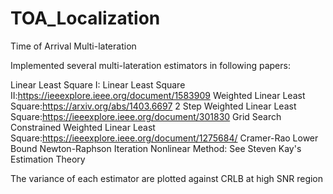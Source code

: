 # TOA_Localization

Time of Arrival Multi-lateration 

Implemented several multi-lateration estimators in following papers:

Linear Least Square I:
Linear Least Square II:https://ieeexplore.ieee.org/document/1583909
Weighted Linear Least Square:https://arxiv.org/abs/1403.6697
2 Step Weighted Linear Least Square:https://ieeexplore.ieee.org/document/301830
Grid Search
Constrained Weighted Linear Least Square:https://ieeexplore.ieee.org/document/1275684/
Cramer-Rao Lower Bound 
Newton-Raphson Iteration Nonlinear Method: See Steven Kay's Estimation Theory 

The variance of each estimator are plotted against CRLB at high SNR region 
